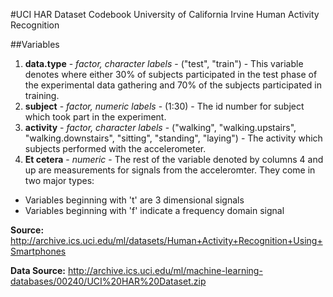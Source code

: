 #UCI HAR Dataset Codebook
University of California Irvine
Human Activity Recognition

##Variables

1. **data.type** - *factor, character labels* - ("test", "train") - This variable denotes where either 30% of subjects participated in the test phase of the experimental data gathering and 70% of the subjects participated in training.
2. **subject** - *factor, numeric labels* - (1:30) - The id number for subject which took part in the experiment.
3. **activity** - *factor, character labels* - ("walking", "walking.upstairs", "walking.downstairs", "sitting", "standing", "laying") - The activity which subjects performed with the accelerometer.
4. **Et cetera** - *numeric* - The rest of the variable denoted by columns 4 and up are measurements for signals from the acceleromter. They come in two major types:


 - Variables beginning with 't' are 3 dimensional signals
 - Variables beginning with 'f' indicate a frequency domain signal


**Source:** http://archive.ics.uci.edu/ml/datasets/Human+Activity+Recognition+Using+Smartphones

**Data Source:** http://archive.ics.uci.edu/ml/machine-learning-databases/00240/UCI%20HAR%20Dataset.zip

